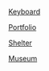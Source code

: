 [Keyboard](https://tretyakov-a.github.io/gh-pages/keyboard/)

[Portfolio](https://tretyakov-a.github.io/gh-pages/portfolio/)

[Shelter](https://tretyakov-a.github.io/gh-pages/shelter/)

[Museum](https://tretyakov-a.github.io/gh-pages/museum/)


